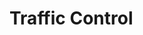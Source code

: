 # Traffic Control

<!---
In fact every version of the app ever deployed is accessible via a special version of your app URL that includes the version in the querystring. So you can go back and see the evolution of your application over time without ever re-deploying anything.
--->
